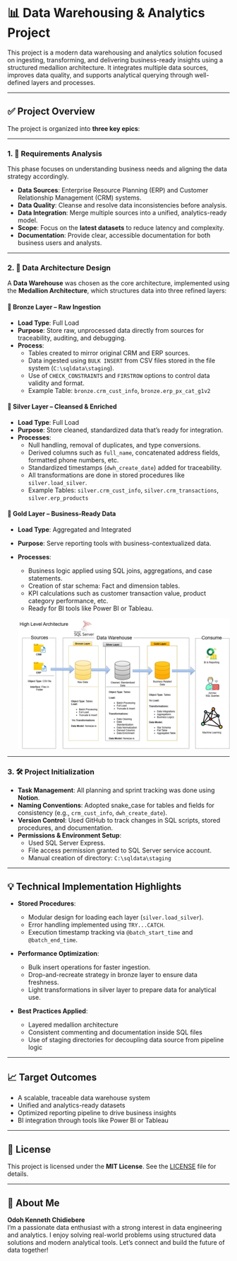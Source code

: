 # 📊 Data Warehousing & Analytics Project

This project is a modern data warehousing and analytics solution focused on ingesting, transforming, and delivering business-ready insights using a structured medallion architecture. It integrates multiple data sources, improves data quality, and supports analytical querying through well-defined layers and processes.

---

## ✅ Project Overview

The project is organized into **three key epics**:

---

### 1. 📌 Requirements Analysis

This phase focuses on understanding business needs and aligning the data strategy accordingly.

- **Data Sources**: Enterprise Resource Planning (ERP) and Customer Relationship Management (CRM) systems.  
- **Data Quality**: Cleanse and resolve data inconsistencies before analysis.  
- **Data Integration**: Merge multiple sources into a unified, analytics-ready model.  
- **Scope**: Focus on the **latest datasets** to reduce latency and complexity.  
- **Documentation**: Provide clear, accessible documentation for both business users and analysts.

---

### 2. 🧱 Data Architecture Design

A **Data Warehouse** was chosen as the core architecture, implemented using the **Medallion Architecture**, which structures data into three refined layers:

#### 🥉 Bronze Layer – Raw Ingestion
- **Load Type**: Full Load  
- **Purpose**: Store raw, unprocessed data directly from sources for traceability, auditing, and debugging.  
- **Process**:
  - Tables created to mirror original CRM and ERP sources.
  - Data ingested using `BULK INSERT` from CSV files stored in the file system (`C:\sqldata\staging`).
  - Use of `CHECK_CONSTRAINTS` and `FIRSTROW` options to control data validity and format.
  - Example Table: `bronze.crm_cust_info`, `bronze.erp_px_cat_g1v2`

#### 🥈 Silver Layer – Cleansed & Enriched
- **Load Type**: Full Load  
- **Purpose**: Store cleaned, standardized data that’s ready for integration.  
- **Processes**:
  - Null handling, removal of duplicates, and type conversions.
  - Derived columns such as `full_name`, concatenated address fields, formatted phone numbers, etc.
  - Standardized timestamps (`dwh_create_date`) added for traceability.
  - All transformations are done in stored procedures like `silver.load_silver`.
  - Example Tables: `silver.crm_cust_info`, `silver.crm_transactions`, `silver.erp_products`

#### 🥇 Gold Layer – Business-Ready Data
- **Load Type**: Aggregated and Integrated  
- **Purpose**: Serve reporting tools with business-contextualized data.  
- **Processes**:
  - Business logic applied using SQL joins, aggregations, and case statements.
  - Creation of star schema: Fact and dimension tables.
  - KPI calculations such as customer transaction value, product category performance, etc.
  - Ready for BI tools like Power BI or Tableau.

  ![High Level Architecture](docs/High%20Level%20Architecture.jpg)

---

### 3. 🛠️ Project Initialization

- **Task Management**: All planning and sprint tracking was done using **Notion**.
- **Naming Conventions**: Adopted snake_case for tables and fields for consistency (e.g., `crm_cust_info`, `dwh_create_date`).
- **Version Control**: Used GitHub to track changes in SQL scripts, stored procedures, and documentation.
- **Permissions & Environment Setup**:
  - Used SQL Server Express.
  - File access permission granted to SQL Server service account.
  - Manual creation of directory: `C:\sqldata\staging`

---

## 💡 Technical Implementation Highlights

- **Stored Procedures**: 
  - Modular design for loading each layer (`silver.load_silver`).
  - Error handling implemented using `TRY...CATCH`.
  - Execution timestamp tracking via `@batch_start_time` and `@batch_end_time`.

- **Performance Optimization**:
  - Bulk insert operations for faster ingestion.
  - Drop-and-recreate strategy in bronze layer to ensure data freshness.
  - Light transformations in silver layer to prepare data for analytical use.

- **Best Practices Applied**:
  - Layered medallion architecture
  - Consistent commenting and documentation inside SQL files
  - Use of staging directories for decoupling data source from pipeline logic

---

## 📈 Target Outcomes

- A scalable, traceable data warehouse system  
- Unified and analytics-ready datasets  
- Optimized reporting pipeline to drive business insights  
- BI integration through tools like Power BI or Tableau

---

## 📄 License

This project is licensed under the **MIT License**. See the [LICENSE](LICENSE) file for details.

---

## 🙋 About Me

**Odoh Kenneth Chidiebere**  
I’m a passionate data enthusiast with a strong interest in data engineering and analytics. I enjoy solving real-world problems using structured data solutions and modern analytical tools. Let’s connect and build the future of data together!
